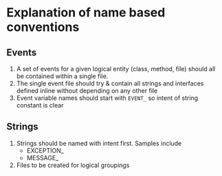 # Explanation of name based conventions
## Events
1. A set of events for a given logical entity (class, method, file) should all be contained within a single file.
1. The single event file should try & contain all strings and interfaces defined inline without depending on any other file
1. Event variable names should start with `EVENT_` so intent of string constant is clear

## Strings
1. Strings should be named with intent first. Samples include
    * EXCEPTION_
    * MESSAGE_
1. Files to be created for logical groupings